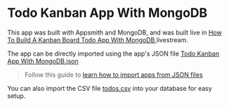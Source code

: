 # Todo Kanban App With MongoDB
This app was built with Appsmith and MongoDB, and was built live in [How To Build A Kanban Board Todo App With MongoDB
](https://youtu.be/xr0s4fWq86w) livestream.


The app can be directly imported using the app's JSON file [Todo Kanban App With MongoDB.json](./Todo%20Kanban%20App%20With%20MongoDB.json)

> Follow this guide to [learn how to import apps from JSON files](https://docs.appsmith.com/advanced-concepts/more/backup-restore#import-from-an-application-json-file)

You can also import the CSV file [todos.csv](./todos.csv) into your database for easy setup.
